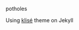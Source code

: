 potholes

Using <a href="https://github.com/piharpi/jekyll-klise" target="_blank" rel="noopener">klisé</a> theme on Jekyll